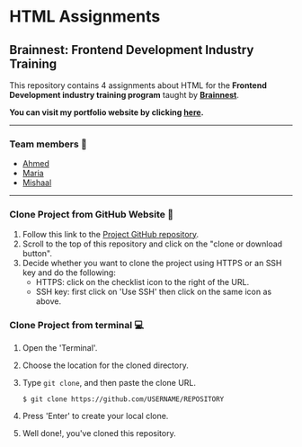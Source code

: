 # HTML Assignments

## Brainnest: Frontend Development Industry Training

This repository contains 4 assignments about HTML for the **Frontend Development industry training program** taught by [**Brainnest**](https://www.brainnest.consulting/).

**You can visit my portfolio website by clicking [here](https://cotebarrientos.github.io/html-assignment/).**

---

### Team members 💪

- [Ahmed](https://github.com/ATamer24)
- [Maria](https://github.com/cotebarrientos)
- [Mishaal](https://github.com/m-alkhudair)

---

### Clone Project from GitHub Website 📁

1. Follow this link to the [Project GitHub repository]().
2. Scroll to the top of this repository and click on the "clone or download button".
3. Decide whether you want to clone the project using HTTPS or an SSH key and do the following:
   - HTTPS: click on the checklist icon to the right of the URL.
   - SSH key: first click on 'Use SSH' then click on the same icon as above.

### Clone Project from terminal 💻

1.  Open the 'Terminal'.
2.  Choose the location for the cloned directory.
3.  Type `git clone`, and then paste the clone URL.

        $ git clone https://github.com/USERNAME/REPOSITORY

4.  Press 'Enter' to create your local clone.
5.  Well done!, you've cloned this repository.
